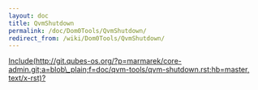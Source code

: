 ```yaml
---
layout: doc
title: QvmShutdown
permalink: /doc/Dom0Tools/QvmShutdown/
redirect_from: /wiki/Dom0Tools/QvmShutdown/
---
```


[Include(http://git.qubes-os.org/?p=marmarek/core-admin.git;a=blob\_plain;f=doc/qvm-tools/qvm-shutdown.rst;hb=master, text/x-rst)?](/doc/Dom0Tools/Include(http%3A/git.qubes-os.org?p=marmarek/core-admin.git;a=blob_plain;f=doc/qvm-tools/qvm-shutdown.rst;hb=master,%20text/x-rst))

